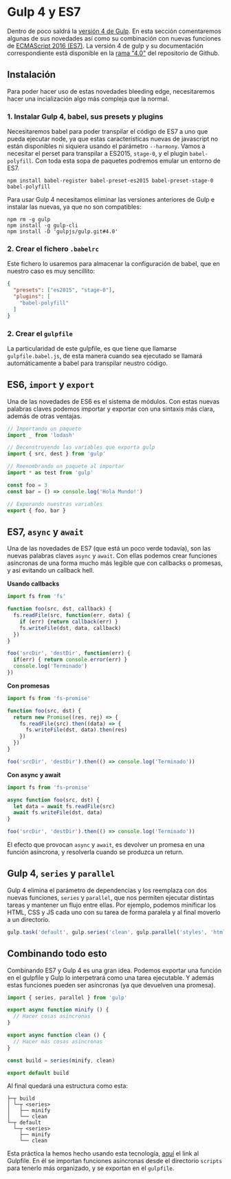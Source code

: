Gulp 4 y ES7
====================================

Dentro de poco saldrá la [versión 4 de Gulp](https://github.com/gulpjs/gulp/blob/4.0/CHANGELOG.md). En esta sección comentaremos algunas de sus novedades así como su combinación con nuevas funciones de [ECMAScript 2016 (ES7)](https://h3manth.com/new/blog/2015/es7-features/). La versión 4 de gulp y su documentación correspondiente está disponible en la [rama "4.0"](https://github.com/gulpjs/gulp/tree/4.0) del repositorio de Github.

Instalación
------------------------------------
Para poder hacer uso de estas novedades bleeding edge, necesitaremos hacer una incialización algo más compleja que la normal.

### 1. Instalar Gulp 4, babel, sus presets y plugins

Necesitaremos babel para poder transpilar el código de ES7 a uno que pueda ejecutar node, ya que estas características nuevas de javascript no están disponibles ni siquiera usando el parámetro `--harmony`. Vamos a necesitar el perset para transpilar a ES2015, `stage-0`, y el plugin `babel-polyfill`. Con toda esta sopa de paquetes podremos emular un entorno de ES7.

`npm install babel-register babel-preset-es2015 babel-preset-stage-0 babel-polyfill`

Para usar Gulp 4 necesitamos eliminar las versiones anteriores de Gulp e instalar las nuevas, ya que no son compatibles:
```
npm rm -g gulp
npm install -g gulp-cli
npm install -D 'gulpjs/gulp.git#4.0'
```

### 2. Crear el fichero `.babelrc`
Este fichero lo usaremos para almacenar la configuración de babel, que en nuestro caso es muy sencillito:

```json
{
  "presets": ["es2015", "stage-0"],
  "plugins": [
    "babel-polyfill"
  ]
}
```

### 2. Crear el `gulpfile`
La particularidad de este gulpfile, es que tiene que llamarse `gulpfile.babel.js`, de esta manera cuando sea ejecutado se llamará automáticamente a babel para transpilar neustro código.

ES6, `import` y `export`
------------------------------------
Una de las novedades de ES6 es el sistema de módulos. Con estas nuevas palabras claves podemos importar y exportar con una sintaxis más clara, además de otras ventajas.

```javascript
// Importando un paquete
import _ from 'lodash'

// Deconstruyendo las variables que exporta gulp
import { src, dest } from 'gulp'

// Reenombrando un paquete al importar
import * as test from 'gulp'

const foo = 3
const bar = () => console.log('Hola Mundo!')

// Exporando nuestras variables
export { foo, bar }
```

ES7, `async` y `await`
------------------------------------
Una de las novedades de ES7 (que está un poco verde todavía), son las nuevas palabras claves `async` y `await`. Con ellas podemos crear funciones asíncronas de una forma mucho más legible que con callbacks o promesas, y así evitando un callback hell.

**Usando callbacks**
```javascript
import fs from 'fs'

function foo(src, dst, callback) {
  fs.readFile(src, function(err, data) {
    if (err) {return callback(err) }
    fs.writeFile(dst, data, callback)
  })
}

foo('srcDir', 'destDir', function(err) {
  if(err) { return console.error(err) }
  console.log('Terminado')
})
```

**Con promesas**
```javascript
import fs from 'fs-promise'

function foo(src, dst) {
  return new Promise((res, rej) => {
    fs.readFile(src).then((data) => {
      fs.writeFile(dst, data).then(res)
    })
  })
}

foo('srcDir', 'destDir').then(() => console.log('Terminado'))
```

**Con async y await**
```javascript
import fs from 'fs-promise'

async function foo(src, dst) {
  let data = await fs.readFile(src)
  await fs.writeFile(dst, data)
}

foo('srcDir', 'destDir').then(() => console.log('Terminado'))
```

El efecto que provocan `async` y `await`, es devolver un promesa en una función asíncrona, y resolverla cuando se produzca un return.

Gulp 4, `series` y `parallel`
------------------------------------
Gulp 4 elimina el parámetro de dependencias y los reemplaza con dos nuevas funciones, `series` y `parallel`, que nos permiten ejecutar distintas tareas y mantener un flujo entre ellas. Por ejemplo, podemos minificar los HTML, CSS y JS cada uno con su tarea de forma paralela y al final moverlo a un directorio.

```javascript
gulp.task('default', gulp.series('clean', gulp.parallel('styles', 'html', 'scripts'), 'release'))
```

Combinando todo esto
------------------------------------
Combinando ES7 y Gulp 4 es una gran idea. Podemos exportar una función en el gulpfile y Gulp lo interpetrará como una tarea ejecutable. Y además estas funciones pueden ser asíncronas (ya que devuelven una promesa).

```javascript
import { series, parallel } from 'gulp'

export async function minify () {
  // Hacer cosas asíncronas
}

export async function clean () {
  // Hacer más cosas asíncronas
}

const build = series(minify, clean)

export default build
```

Al final quedará una estructura como esta:
```
├─┬ build
│ └─┬ <series>
│   ├── minify
│   └── clean
└─┬ default
  └─┬ <series>
    ├── minify
    └── clean
```

Esta práctica la hemos hecho usando esta tecnología, [aquí](https://github.com/ULL-ESIT-SYTW-1617/tareas-iniciales-rafadanipedro/blob/master/gulpfile.babel.js) el link al Gulpfile. En él se importan funciones asíncronas desde el directorio `scripts` para tenerlo más organizado, y se exportan en el `gulpfile`.
